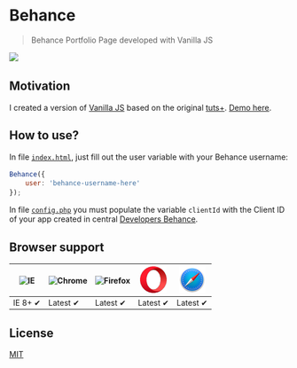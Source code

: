 # Behance
> Behance Portfolio Page developed with Vanilla JS

![](https://raw.github.com/pinceladasdaweb/behance/master/screenshot.png)

## Motivation

I created a version of [Vanilla JS](http://vanilla-js.com/) based on the original [tuts+](http://webdesign.tutsplus.com/tutorials/how-to-use-the-behance-api-to-build-a-custom-portfolio-web-page--cms-20884). [Demo here](http://www.pinceladasdaweb.com.br/blog/uploads/behance/).

## How to use?

In file [`index.html`](index.html), just fill out the user variable with your Behance username:

```javascript
Behance({
    user: 'behance-username-here'
});
```
In file [`config.php`](config/config.php) you must populate the variable `clientId` with the Client ID of your app created in central [Developers Behance](https://www.behance.net/dev/apps).

## Browser support

![IE](https://raw.githubusercontent.com/alrra/browser-logos/master/internet-explorer/internet-explorer_48x48.png) | ![Chrome](https://raw.githubusercontent.com/alrra/browser-logos/master/chrome/chrome_48x48.png) | ![Firefox](https://raw.githubusercontent.com/alrra/browser-logos/master/firefox/firefox_48x48.png) | ![Opera](https://raw.githubusercontent.com/alrra/browser-logos/master/opera/opera_48x48.png) | ![Safari](https://raw.githubusercontent.com/alrra/browser-logos/master/safari/safari_48x48.png)
--- | --- | --- | --- | --- |
IE 8+ ✔ | Latest ✔ | Latest ✔ | Latest ✔ | Latest ✔ |

## License

[MIT](LICENSE)